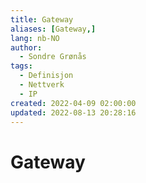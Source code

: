 ```yaml
---
title: Gateway
aliases: [Gateway,]
lang: nb-NO
author:
  - Sondre Grønås
tags:
  - Definisjon
  - Nettverk
  - IP
created: 2022-04-09 02:00:00
updated: 2022-08-13 20:28:16
---
```

# Gateway

